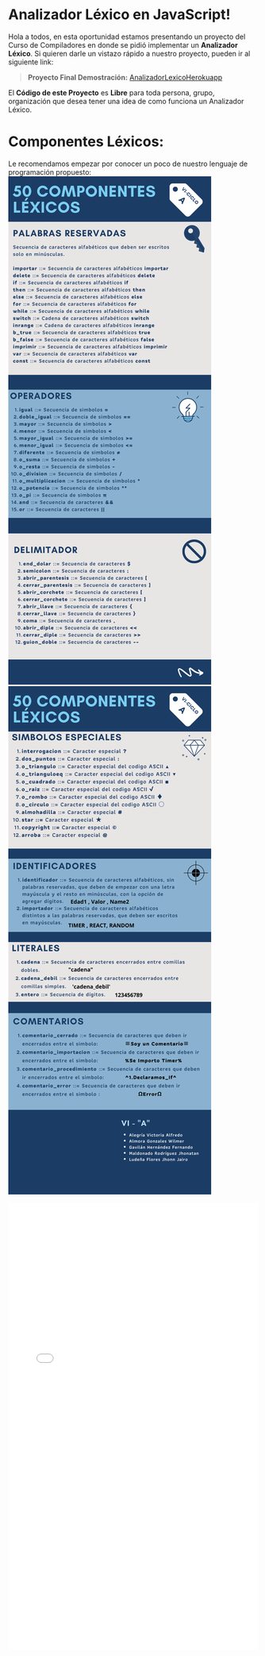 # Analizador Léxico en JavaScript!

Hola a todos, en esta oportunidad estamos presentando un proyecto del Curso de Compiladores en donde se pidió implementar un **Analizador Léxico**. Si quieren darle un vistazo rápido a nuestro proyecto, pueden ir al siguiente link:

> **Proyecto Final Demostración:** [AnalizadorLexicoHerokuapp](https://analizador-lexicojs.herokuapp.com/)

El **Código de este Proyecto** es **Libre** para toda persona, grupo, organización que desea tener una idea de como funciona un Analizador Léxico.

# Componentes Léxicos:

Le recomendamos empezar por conocer un poco de nuestro lenguaje de programación propuesto:
<img src="./images/componentes1.png">
<img src="./images/componentes2.png">

<iframe src="./Pages/componentes.pdf" width="100%" height="900px" frameborder="0"></iframe>
